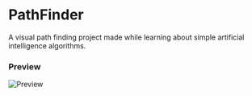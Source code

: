 # PathFinder
A visual path finding project made while learning about simple artificial intelligence algorithms.
### Preview
![Preview](https://i.imgur.com/iEeH8VL.png)
